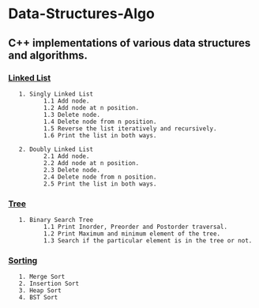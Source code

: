 # Data-Structures-Algo
## C++ implementations of various data structures and algorithms.

### [Linked List](https://github.com/Agastya909/Data-Structures-Algo/tree/main/linkedList)

       1. Singly Linked List
              1.1 Add node.
              1.2 Add node at n position.
              1.3 Delete node.
              1.4 Delete node from n position.
              1.5 Reverse the list iteratively and recursively.
              1.6 Print the list in both ways.

       2. Doubly Linked List
              2.1 Add node.
              2.2 Add node at n position.
              2.3 Delete node.
              2.4 Delete node from n position.
              2.5 Print the list in both ways.
 ### [Tree](https://github.com/Agastya909/Data-Structures-Algo/tree/main/Tree)

       1. Binary Search Tree 
              1.1 Print Inorder, Preorder and Postorder traversal.
              1.2 Print Maximum and minimum element of the tree.
              1.3 Search if the particular element is in the tree or not.

 ### [Sorting](https://github.com/Agastya909/Data-Structures-Algo/tree/main/Sorting) 
       1. Merge Sort
       2. Insertion Sort
       3. Heap Sort
       4. BST Sort
